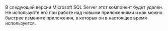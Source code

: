 В следующей версии Microsoft SQL Server этот компонент будет удален. Не используйте его при работе над новыми приложениями и как можно быстрее измените приложения, в которых он в настоящее время используется.